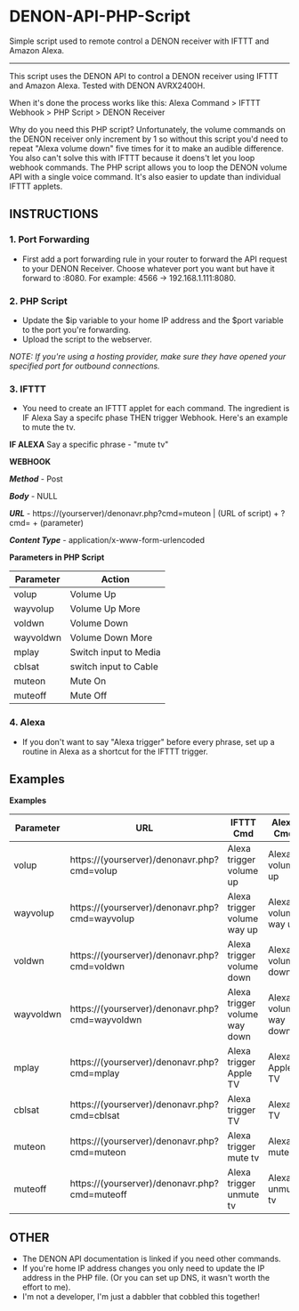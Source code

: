 # DENON-API-PHP-Script
Simple script used to remote control a DENON receiver with IFTTT and Amazon Alexa.


***


This script uses the DENON API to control a DENON receiver using IFTTT and Amazon Alexa. Tested with DENON AVRX2400H. 

When it's done the process works like this: Alexa Command > IFTTT Webhook > PHP Script > DENON Receiver

Why do you need this PHP script? Unfortunately, the volume commands on the DENON receiver only increment by 1 so without this script you'd need to repeat "Alexa volume down" five times for it to make an audible difference. You also can't solve this with IFTTT because it doens't let you loop webhook commands. The PHP script allows you to loop the DENON volume API with a single voice command. It's also easier to update than individual IFTTT applets.



## INSTRUCTIONS


### 1. Port Forwarding

* First add a port forwarding rule in your router to forward the API request to your DENON Receiver. Choose whatever port you want but have it forward to <DENON IP Address>:8080. For example: 4566 -> 192.168.1.111:8080.
 
### 2. PHP Script

* Update the $ip variable to your home IP address and the $port variable to the port you're forwarding. 
* Upload the script to the webserver.

*NOTE: If you're using a hosting provider, make sure they have opened your specified port for outbound connections.*


### 3. IFTTT

* You need to create an IFTTT applet for each command. The ingredient is IF Alexa Say a specifc phase THEN trigger Webhook. Here's an example to mute the tv.

**IF ALEXA**
  Say a specific phrase - "mute tv"

**WEBHOOK**

  ***Method*** - Post
  
  ***Body*** - NULL
  
  ***URL*** - https://(yourserver)/denonavr.php?cmd=muteon | (URL of script) + ?cmd= + (parameter) 
 
  ***Content Type*** - application/x-www-form-urlencoded
  
  
**Parameters in PHP Script**

| Parameter | Action                |
|-----------|-----------------------|
| volup     | Volume Up             |
| wayvolup  | Volume Up More        |
| voldwn    | Volume Down           |
| wayvoldwn | Volume Down More      |
| mplay     | Switch input to Media |
| cblsat    | switch input to Cable |
| muteon    | Mute On               |
| muteoff   | Mute Off              |


  
### 4. Alexa
* If you don't want to say "Alexa trigger" before every phrase, set up a routine in Alexa as a shortcut for the IFTTT trigger.

## Examples

**Examples**

| Parameter | URL                                                 | IFTTT Cmd                     | Alexa Cmd              |
|-----------|-----------------------------------------------------|-------------------------------|------------------------|
| volup     | https://(yourserver)/denonavr.php?cmd=volup     | Alexa trigger volume up       | Alexa, volume up       |
| wayvolup  | https://(yourserver)/denonavr.php?cmd=wayvolup  | Alexa trigger volume way up   | Alexa, volume way up   |
| voldwn    | https://(yourserver)/denonavr.php?cmd=voldwn    | Alexa trigger volume down     | Alexa, volume down     |
| wayvoldwn | https://(yourserver)/denonavr.php?cmd=wayvoldwn | Alexa trigger volume way down | Alexa, volume way down |
| mplay     | https://(yourserver)/denonavr.php?cmd=mplay     | Alexa trigger Apple TV        | Alexa, Apple TV        |
| cblsat    | https://(yourserver)/denonavr.php?cmd=cblsat    | Alexa trigger TV              | Alexa, TV              |
| muteon    | https://(yourserver)/denonavr.php?cmd=muteon    | Alexa trigger mute tv         | Alexa, mute tv         |
| muteoff   | https://(yourserver)/denonavr.php?cmd=muteoff   | Alexa trigger unmute tv       | Alexa, unmute tv       |





## OTHER

* The DENON API documentation is linked if you need other commands.
* If you're home IP address changes you only need to update the IP address in the PHP file. (Or you can set up DNS, it wasn't worth the effort to me).
* I'm not a developer, I'm just a dabbler that cobbled this together!
